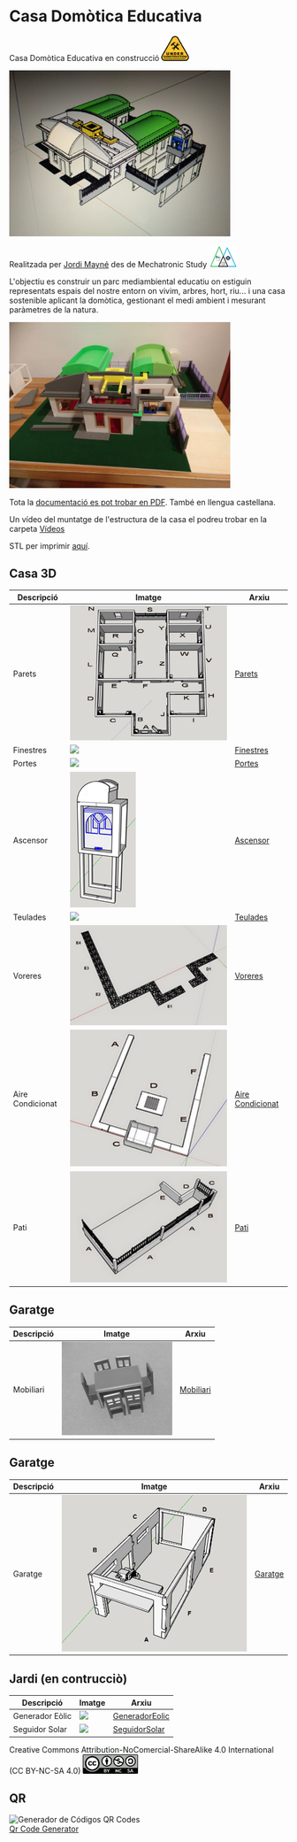 # Casa Domòtica Educativa

Casa Domòtica Educativa en construcció <img src="Imatges/UnderConstruction.png" width="50" />

<img src="Imatges/IMG_20200816_234822_996.jpg" width="400" />

Realitzada per [Jordi Mayné](https://github.com/maynej) des de Mechatronic Study <img src="Imatges/Logo3senseFons.png" width="50" />

L'objectiu es construir un parc mediambiental educatiu on estiguin representats espais del nostre entorn on vivim, arbres, hort, riu... i una casa sostenible aplicant la domòtica, gestionant el medi ambient i mesurant paràmetres de la natura.

<img src="Imatges/MVIMG_20220114_194909_492.jpg" width="400" />

Tota la [documentació es pot trobar en PDF](https://github.com/maynej/Smart-Home/tree/main/DOC). També en llengua castellana.

Un vídeo del muntatge de l'estructura de la casa el podreu trobar en la carpeta [Vídeos](https://github.com/maynej/Smart-Home/tree/main/Videos)

STL per imprimir [aquí](https://github.com/maynej/Smart-Home/tree/main/STL_SMARTHOME).

## Casa 3D 
  
Descripció         | Imatge          | Arxiu         
------------- | ------------- | ------------- 
Parets |![](Imatges/Parets.png) | [Parets](STL_SMARTHOME/Casa/Parets)
Finestres |![](Imatges/Finestra.png) | [Finestres](STL_SMARTHOME/Casa/Finestres)
Portes |![](Imatges/Portes.png) | [Portes](STL_SMARTHOME/Casa/Portes)
Ascensor |![](Imatges/16.png) | [Ascensor](STL_SMARTHOME/Casa/Ascensor)
Teulades |![](Imatges/Teulades.png) | [Teulades](STL_SMARTHOME/Casa/Teulada)
Voreres |![](Imatges/Voreres.png) | [Voreres](STL_SMARTHOME/Casa/Vorera)
Aire Condicionat |![](Imatges/AireCondicionat.png) | [Aire Condicionat](STL_SMARTHOME/Casa/AireCondicionat)
Pati |![](Imatges/Pati.png) | [Pati](STL_SMARTHOME/Casa/Pati)

## Garatge

Descripció         | Imatge          | Arxiu         
------------- | ------------- | ------------- 
Mobiliari |![](Imatges/Mobiliari.png) | [Mobiliari](STL_SMARTHOME/Casa/Mobiliari)

## Garatge

Descripció         | Imatge          | Arxiu         
------------- | ------------- | ------------- 
Garatge |![](Imatges/MaquetaGaratge.png) | [Garatge](STL_SMARTHOME/Garatge)

## Jardi (en contrucciò)

Descripció         | Imatge          | Arxiu         
------------- | ------------- | ------------- 
Generador Eòlic |![](Imatges/GeneradorEolic.png) | [GeneradorEolic](STL_SMARTHOME/Jardi/GeneradorEolic)
Seguidor Solar |![](Imatges/SeguidorSolar.png) | [SeguidorSolar](STL_SMARTHOME/Jardi/SeguidorSolar)

Creative Commons Attribution-NoComercial-ShareAlike 4.0 International (CC BY-NC-SA 4.0)  <img src="Imatges/CC.png" width="100" />

## QR
<div id="qrcode">
<img src="https://www.codigos-qr.com/qr/php/qr_img.php?d=https%3A%2F%2Fgithub.com%2Fmaynej%2FSmart-Home&s=8&e=m" alt="Generador de Códigos QR Codes"/>
<br/><a href="https://www.codigos-qr.com/en/qr-code-generator/" target="_blank" id"qrgenerator">Qr Code Generator</a>
</div>
